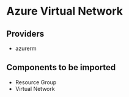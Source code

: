 # Azure Virtual Network

## Providers

- azurerm

## Components to be imported

- Resource Group
- Virtual Network